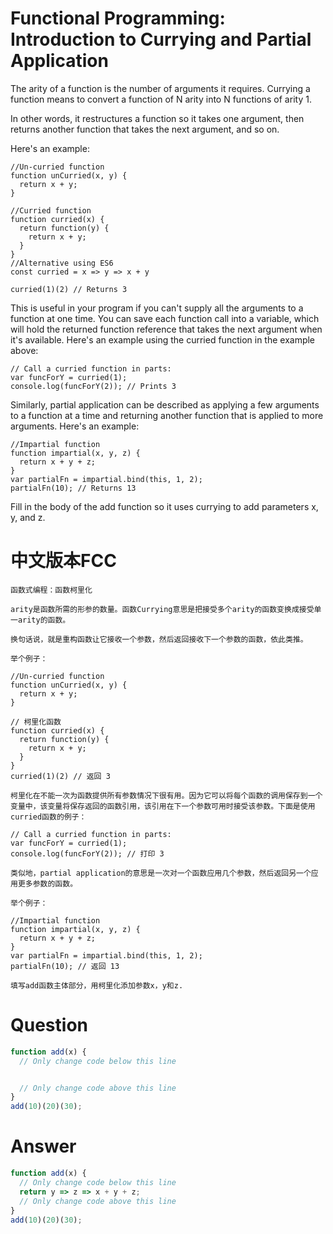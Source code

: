 # Functional Programming: Introduction to Currying and Partial Application

The arity of a function is the number of arguments it requires. Currying a function means to convert a function of N arity into N functions of arity 1.

In other words, it restructures a function so it takes one argument, then returns another function that takes the next argument, and so on.

Here's an example:

```
//Un-curried function
function unCurried(x, y) {
  return x + y;
}

//Curried function
function curried(x) {
  return function(y) {
    return x + y;
  }
}
//Alternative using ES6
const curried = x => y => x + y

curried(1)(2) // Returns 3
```

This is useful in your program if you can't supply all the arguments to a function at one time. You can save each function call into a variable, which will hold the returned function reference that takes the next argument when it's available. Here's an example using the curried function in the example above:

```
// Call a curried function in parts:
var funcForY = curried(1);
console.log(funcForY(2)); // Prints 3
```

Similarly, partial application can be described as applying a few arguments to a function at a time and returning another function that is applied to more arguments. Here's an example:

```
//Impartial function
function impartial(x, y, z) {
  return x + y + z;
}
var partialFn = impartial.bind(this, 1, 2);
partialFn(10); // Returns 13
```

Fill in the body of the add function so it uses currying to add parameters x, y, and z.


# 中文版本FCC
```
函数式编程：函数柯里化

arity是函数所需的形参的数量。函数Currying意思是把接受多个arity的函数变换成接受单一arity的函数。

换句话说，就是重构函数让它接收一个参数，然后返回接收下一个参数的函数，依此类推。

举个例子：

//Un-curried function
function unCurried(x, y) {
  return x + y;
}

// 柯里化函数
function curried(x) {
  return function(y) {
    return x + y;
  }
}
curried(1)(2) // 返回 3

柯里化在不能一次为函数提供所有参数情况下很有用。因为它可以将每个函数的调用保存到一个变量中，该变量将保存返回的函数引用，该引用在下一个参数可用时接受该参数。下面是使用curried函数的例子：

// Call a curried function in parts:
var funcForY = curried(1);
console.log(funcForY(2)); // 打印 3

类似地，partial application的意思是一次对一个函数应用几个参数，然后返回另一个应用更多参数的函数。

举个例子：

//Impartial function
function impartial(x, y, z) {
  return x + y + z;
}
var partialFn = impartial.bind(this, 1, 2);
partialFn(10); // 返回 13

填写add函数主体部分，用柯里化添加参数x，y和z.
```


# Question
```js
function add(x) {
  // Only change code below this line


  // Only change code above this line
}
add(10)(20)(30);
```


# Answer
```js
function add(x) {
  // Only change code below this line
  return y => z => x + y + z;
  // Only change code above this line
}
add(10)(20)(30);
```